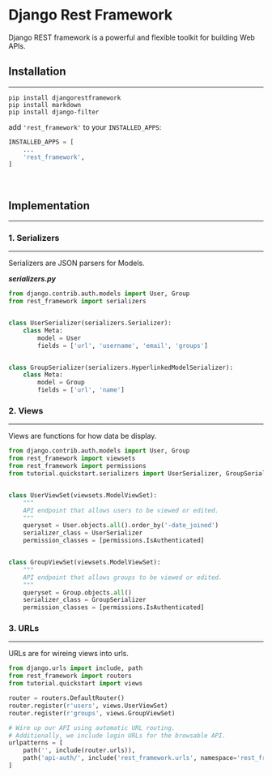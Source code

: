 # Django Rest Framework

Django REST framework is a powerful and flexible toolkit for building Web APIs.

## Installation
---
```
pip install djangorestframework
pip install markdown
pip install django-filter
```

add `'rest_framework'` to your `INSTALLED_APPS`:
```python
INSTALLED_APPS = [
    ...
    'rest_framework',
]
```
<br>

## Implementation
---

### 1. Serializers
---

Serializers are JSON parsers for Models.

***serializers.py***
```python
from django.contrib.auth.models import User, Group
from rest_framework import serializers


class UserSerializer(serializers.Serializer):
    class Meta:
        model = User
        fields = ['url', 'username', 'email', 'groups']


class GroupSerializer(serializers.HyperlinkedModelSerializer):
    class Meta:
        model = Group
        fields = ['url', 'name']
```

### 2. Views
---
Views are functions for how data be display.

```python
from django.contrib.auth.models import User, Group
from rest_framework import viewsets
from rest_framework import permissions
from tutorial.quickstart.serializers import UserSerializer, GroupSerializer


class UserViewSet(viewsets.ModelViewSet):
    """
    API endpoint that allows users to be viewed or edited.
    """
    queryset = User.objects.all().order_by('-date_joined')
    serializer_class = UserSerializer
    permission_classes = [permissions.IsAuthenticated]


class GroupViewSet(viewsets.ModelViewSet):
    """
    API endpoint that allows groups to be viewed or edited.
    """
    queryset = Group.objects.all()
    serializer_class = GroupSerializer
    permission_classes = [permissions.IsAuthenticated]
```

### 3. URLs
---
URLs are for wireing views into urls.
```python
from django.urls import include, path
from rest_framework import routers
from tutorial.quickstart import views

router = routers.DefaultRouter()
router.register(r'users', views.UserViewSet)
router.register(r'groups', views.GroupViewSet)

# Wire up our API using automatic URL routing.
# Additionally, we include login URLs for the browsable API.
urlpatterns = [
    path('', include(router.urls)),
    path('api-auth/', include('rest_framework.urls', namespace='rest_framework'))
]
```



